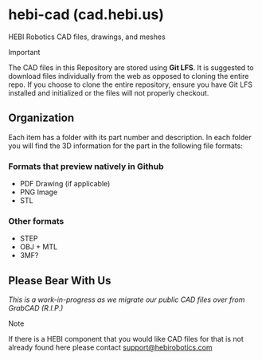 # hebi-cad (cad.hebi.us)
HEBI Robotics CAD files, drawings, and meshes

> [!IMPORTANT] 
> The CAD files in this Repository are stored using **Git LFS**. It is suggested to download files individually from the web as opposed to cloning the entire repo. If you choose to clone the entire repository, ensure you have Git LFS installed and initialized or the files will not properly checkout.

## Organization
Each item has a folder with its part number and description.  In each folder you will find the 3D information for the part in the following file formats:

### Formats that preview natively in Github
* PDF Drawing (if applicable)
* PNG Image
* STL

### Other formats
* STEP
* OBJ + MTL
* 3MF?

## Please Bear With Us
_This is a work-in-progress as we migrate our public CAD files over from GrabCAD (R.I.P.)_

> [!NOTE] 
> If there is a HEBI component that you would like CAD files for that is not already found here please contact [support@hebirobotics.com](mailto:support@hebirobotics.com?subject=HEBI%20CAD%20Request)
